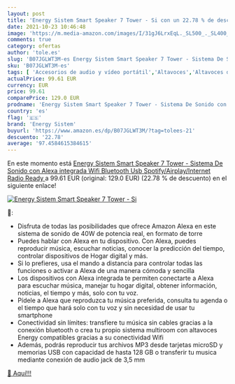 ```yaml
---
layout: post
title: 'Energy Sistem Smart Speaker 7 Tower - Si con un 22.78 % de descuento'
date: 2021-10-23 10:46:48
image: 'https://m.media-amazon.com/images/I/31gJ6LrxEqL._SL500_._SL400_.jpg'
comments: true
category: ofertas
author: 'tole.es'
slug: 'B07JGLWT3M-es Energy Sistem Smart Speaker 7 Tower - Sistema De Sonido...'
sku: 'B07JGLWT3M-es'
tags: [ 'Accesorios de audio y vídeo portátil','Altavoces','Altavoces de estantería','Altavoces portátiles y altavoces con puerto dock','Audio y vídeo portátil','Electrónica','Equipos de audio y Hi-Fi','alexa','energy sistem', ]
actualPrice: 99.61 EUR
currency: EUR
price: 99.61
comparePrice: 129.0 EUR
prodname: 'Energy Sistem Smart Speaker 7 Tower - Sistema De Sonido con Alexa integrada  Wifi  Bluetooth  Usb  Spotify/Airplay/Internet Radio Ready '
country: 'es'
flag: '🇪🇸'
brand: 'Energy Sistem'
buyurl: 'https://www.amazon.es/dp/B07JGLWT3M/?tag=tolees-21'
descuento: '22.78'
average: '97.4584615384615'
---
```


En este momento está [Energy Sistem Smart Speaker 7 Tower - Sistema De Sonido con Alexa integrada  Wifi  Bluetooth  Usb  Spotify/Airplay/Internet Radio Ready ](https://www.amazon.es/dp/B07JGLWT3M/?tag=tolees-21) a 99.61 EUR (original: 129.0 EUR) (22.78 %  de descuento) en el siguiente enlace!

[![Energy Sistem Smart Speaker 7 Tower - Si](https://m.media-amazon.com/images/I/31gJ6LrxEqL._SL500_._SL400_.jpg)](https://www.amazon.es/dp/B07JGLWT3M/?tag=tolees-21)

🔎:

- Disfruta de todas las posibilidades que ofrece Amazon Alexa en este sistema de sonido de 40W de potencia real, en formato de torre
- Puedes hablar con Alexa en tu dispositivo. Con Alexa, puedes reproducir música, escuchar noticias, conocer la predicción del tiempo, controlar dispositivos de Hogar digital y más.
- Si lo prefieres, usa el mando a distancia para controlar todas las funciones o activar a Alexa de una manera cómoda y sencilla
- Los dispositivos con Alexa integrada te permiten conectarte a Alexa para escuchar música, manejar tu hogar digital, obtener información, noticias, el tiempo y más, solo con tu voz.
- Pídele a Alexa que reproduzca tu música preferida, consulta tu agenda o el tiempo que hará solo con tu voz y sin necesidad de usar tu smartphone
- Conectividad sin límites: transfiere tu música sin cables gracias a la conexión bluetooth o crea tu propio sistema multiroom con altavoces Energy compatibles gracias a su conectividad Wifi
- Además, podrás reproducir tus archivos MP3 desde tarjetas microSD y memorias USB con capacidad de hasta 128 GB o transferir tu musica mediante conexión de audio jack de 3,5 mm

[🛒 Aquí!!!](https://www.amazon.es/dp/B07JGLWT3M/?tag=tolees-21)
